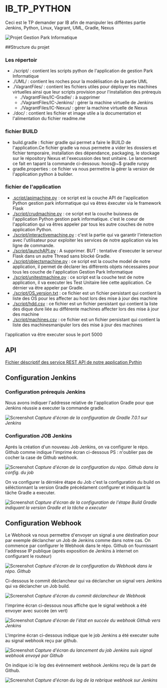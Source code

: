 # IB_TP_PYTHON
Ceci est le TP demander par IB afin de manipuler les difféntes partie Jenkins, Python, Linux, Vagrant, UML, Gradle, Nexus

![Projet Gestion Park Informatique](doc/banner.PNG)



##Structure du projet 
### Les répertoir 
- ./script/ : contient les scripts python de l'application de gestion Park Informatique
- ./UML/ : contient les roches pour la modélisation de la partie UML
- ./VagrantFiles/ : contient les fichiers utiles pour déployer les machines virtuelles ainsi que leur scripts provision pour l'installation des prérequis
  - ./VagrantFiles/IC-Gradle/ : à supprimer
  - ./VagrantFiles/IC-Jenkins/ : gérer la machine virtuelle de Jenkins
  - ./VagrantFiles/IC-Nexus/ : gérer la machine virtuelle de Nexus 
- ./doc/ : contient les fichier et image utile a la documentation et l'alimentation du fichier readme.me
### fichier BUILD
- build.gradle : fichier gradle qui permet a faire le BUILD de l'application.Ce fichier gradle va nous permetre a vider les dossiers et fichier temporaire, installation des dépendance, packaging, le stockage sur le répository Nexus et l'execussion des test unitaire. Le lancement ce fait en tapant la commande ci-dessous:
hoos@~$ gradle runpy 
- gradle.properties : ce fichier va nous permettre la gérer la version de l'application python à builder.
### fichier de l'application
- [.script/apimachine.py](script/apimachine.py) : ce script est la couche API de l'application Python gestion park informatique qui va êtres éxecuter via le framework Flask
- [./script/crudmachine.py](./script/crudmachine.py) : ce script est la couche buisness de l'application Python gestion park informatique. c'est le coeur de l'application qui va êtres appeler par tous les autre couches de notre application Python.
- [./script/interactivemachine.py](./script/interactivemachine.py) : c'est la partie qui va garantir l'interaction avec l'utilisateur pour exploiter les services de notre application via les ligne de commande.
- [./script/launchAPI.py](./script/launchAPI.py) : A supprimer. BUT : tentative d'executer le serveur Flask dans un autre Thread sans blocké Gradle.
- [./script/objectsmachine.py](./script/objectsmachine.py) : ce script est la couche model de notre application, il permet de déclarer les différents objets nécessaires pour tous les couche de l'application Gestion Park Informatique 
- [./script/unitestmachine.py](./script/unitestmachine.py) : ce script est la couche test de notre application, il va executer les Test Unitaire liée cette application. Ce dérnier va être appeler par Gradle.
- [./script/OS_version.txt](./script/OS_version.txt) : ce fichier est un fichier persistant qui contient la liste des OS pour les affecter au host lors des mise à jour des machine
- [./script/hdd.csv](./script/hdd.csv) : ce fichier est un fichier persistant qui contient la liste des dique dure liée au différente machines affecter lors des mise à jour des machine
- [./script/machines.csv](./script/machines.csv) : ce fichier est un fichier persistant qui contient la liste des machinesmanipuler lors des mise à jour des machines

l'application va être executer sous le port 5000

## API
[Fichier déscriptif des service REST API de notre application Pythin](doc/export_postman_python_TP.json)


## Configuration Jenkins

### Configuration prérequis Jenkins
Nous avons indiquer l'addresse relative de l'application Gradle pour que Jenkins réussie a executer la commande gradle.

![Screenshot](doc/jenkins_config_gradle.png)
*Capture d'écran de la configuration de Gradle 7.0.1 sur Jenkins*

### Configuration JOB Jenkins
Aprés la création d'un nouveau Job Jenkins, on va configurer le répo. Github comme indique l'imprime écran ci-dessous
PS : n'oublier pas de cocher la case de Github webhook.

![Screenshot](doc/jenkins_config_git.png)
*Capture d'écran de la configuration du répo. Github dans la config. du job*

On va configurer la dérniére étape du Job c'est la configuration du build on séléctionnant la version Gradle précédament configurer et indiquant la tâche Gradle a executer. 

![Screenshot](doc/jenkins_config_build.png)
*Capture d'écran de la configuration de l'étape Build Gradle indiquant la version Gradle et la tâche a executer*

## Configuration Webhook

Le Webhook va nous permettre d'envoyer un signal a une déstination pour par exemple déclancher un Job de Jenkins comme dans notre cas.
On commence par configurer le Webhook dans le répo. Github on fournissant l'addresse IP publique (aprés exposition de Jenkins à internet on configurant le routeur)

![Screenshot](doc/webhook_github.png)
*Capture d'écran de la configuration du Webhook dans le répo. Github*

Ci-dessous le commit déclancheur qui va déclancher un signal vers Jenkins qui va déclancher un Job build.

![Screenshot](doc/webhook_github_commit_declencheur.png)
*Capture d'écran du commit déclancheur de Webhook*

l'imprime écran ci-dessous nous affiche que le signal webhook a été envoyer avec succée (en vert)

![Screenshot](doc/webhook_github_success.png)
*Capture d'écran de l'état en succée du webhook Github vers Jenkins*

L'imprime écran ci-dessous indique que le job Jenkins a été executer suite au signal webhook reçu par github.

![Screenshot](doc/webhook_jenkins_lunched.png)
*Capture d'écran du lancement du job Jenkins suis signal webhook envoyé par Github*

On indique ici le log des événnement webhook Jenkins reçu de la part de Github.

![Screenshot](doc/webhook_jenkins_preuve.png)
*Capture d'écran du log de la rebrique webhook sur Jenkins*
